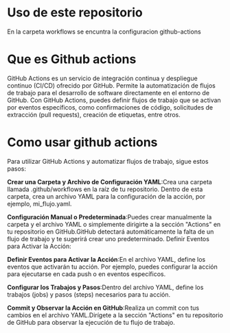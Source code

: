 # Uso de este repositorio

En la carpeta workflows se encuntra la configuracion github-actions

# Que es Github actions

GitHub Actions es un servicio de integración continua y despliegue continuo (CI/CD) ofrecido por GitHub. Permite la automatización de flujos de trabajo para el desarrollo de software directamente en el entorno de GitHub. Con GitHub Actions, puedes definir flujos de trabajo que se activan por eventos específicos, como confirmaciones de código, solicitudes de extracción (pull requests), creación de etiquetas, entre otros.

# Como usar github actions

Para utilizar GitHub Actions y automatizar flujos de trabajo, sigue estos pasos:

**Crear una Carpeta y Archivo de Configuración YAML**:Crea una carpeta llamada .github/workflows en la raíz de tu repositorio.
Dentro de esta carpeta, crea un archivo YAML para la configuración de la acción, por ejemplo, mi_flujo.yaml.

**Configuración Manual o Predeterminada**:Puedes crear manualmente la carpeta y el archivo YAML o simplemente dirigirte a la sección "Actions" en tu repositorio en GitHub.GitHub detectará automáticamente la falta de un flujo de trabajo y te sugerirá crear uno predeterminado.
Definir Eventos para Activar la Acción:

**Definir Eventos para Activar la Acción**:En el archivo YAML, define los eventos que activarán tu acción. Por ejemplo, puedes configurar la acción para ejecutarse en cada push o en eventos específicos.

**Configurar los Trabajos y Pasos**:Dentro del archivo YAML, define los trabajos (jobs) y pasos (steps) necesarios para tu acción.

**Commit y Observar la Acción en GitHub**:Realiza un commit con tus cambios en el archivo YAML.Dirígete a la sección "Actions" en tu repositorio de GitHub para observar la ejecución de tu flujo de trabajo.








